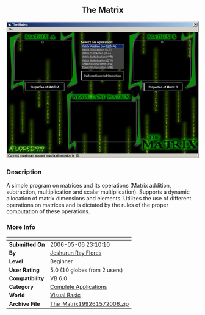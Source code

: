 ﻿<div align="center">

## The Matrix

<img src="PIC200657752431459.JPG">
</div>

### Description

A simple program on matrices and its operations (Matrix addition, subtraction, multiplication and scalar multiplication). Supports a dynamic allocation of matrix dimensions and elements. Utilizes the use of different operations on matrices and is dictated by the rules of the proper computation of these operations.
 
### More Info
 


<span>             |<span>
---                |---
**Submitted On**   |2006-05-06 23:10:10
**By**             |[Jeshurun Ray Flores](https://github.com/Planet-Source-Code/PSCIndex/blob/master/ByAuthor/jeshurun-ray-flores.md)
**Level**          |Beginner
**User Rating**    |5.0 (10 globes from 2 users)
**Compatibility**  |VB 6\.0
**Category**       |[Complete Applications](https://github.com/Planet-Source-Code/PSCIndex/blob/master/ByCategory/complete-applications__1-27.md)
**World**          |[Visual Basic](https://github.com/Planet-Source-Code/PSCIndex/blob/master/ByWorld/visual-basic.md)
**Archive File**   |[The\_Matrix199261572006\.zip](https://github.com/Planet-Source-Code/jeshurun-ray-flores-the-matrix__1-65256/archive/master.zip)








